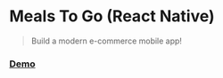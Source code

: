 # Meals To Go (React Native)

> Build a modern e-commerce mobile app!


### [Demo](https://expo.dev/@belchenkov/meals_to_go)